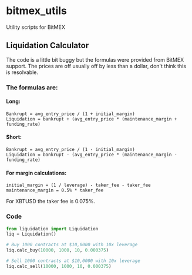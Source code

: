 # bitmex_utils 

Utility scripts for BitMEX

## Liquidation Calculator

The code is a little bit buggy but the formulas were provided from BitMEX support. The prices are off usually off by less than a dollar, don't think this is resolvable.

### The formulas are:

#### Long:

```
Bankrupt = avg_entry_price / (1 + initial_margin)
Liquidation = bankrupt + (avg_entry_price * (maintenance_margin + funding_rate)
```

#### Short:

```
Bankrupt = avg_entry_price / (1 - initial_margin)
Liquidation = bankrupt - (avg_entry_price * (maintenance_margin - funding_rate)
```






#### For margin calculations:
```
initial_margin = (1 / leverage) - taker_fee - taker_fee
maintenance_margin = 0.5% * taker_fee
```
For XBTUSD the taker fee is 0.075%.


### Code 

```python
from liquidation import Liquidation
liq = Liquidation()

# Buy 1000 contracts at $10,0000 with 10x leverage
liq.calc_buy(10000, 1000, 10, 0.000375)

# Sell 1000 contracts at $10,0000 with 10x leverage
liq.calc_sell(10000, 1000, 10, 0.000375)
```

